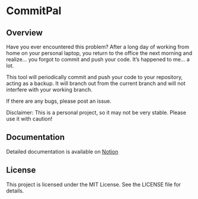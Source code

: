 # CommitPal

## Overview
Have you ever encountered this problem? After a long day of working from home on your personal laptop, you return to the office the next morning and realize… you forgot to commit and push your code. It’s happened to me… a lot.

This tool will periodically commit and push your code to your repository, acting as a backup. It will branch out from the current branch and will not interfere with your working branch.

If there are any bugs, please post an issue.

Disclaimer: This is a personal project, so it may not be very stable. Please use it with caution!

## Documentation
Detailed documentation is available on [Notion]

## License
This project is licensed under the MIT License. See the LICENSE file for details.

[Notion]: (https://grizzly-scowl-e3d.notion.site/CommitPal-Documentations-88e886d15d2c4e29a8ec4626e7b2db16?pvs=4)